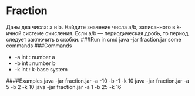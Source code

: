 # Fraction
Даны два числа: a и b. Найдите значение числа a/b,
записанного в k-ичной системе счисления.
Если a/b — периодическая дробь, то период следует заключить в скобки.
###Run in cmd
    java -jar fraction.jar some commands
###Commands
* -a int : number a
* -b int : number b
* -k int : k-base system

####Examples
java -jar fraction.jar -a -10 -b -1 -k 10
java -jar fraction.jar -a 5 -b 2 -k 10
java -jar fraction.jar -a 1 -b 25 -k 16

